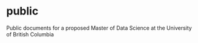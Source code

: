 # public
Public documents for a proposed Master of Data Science at the University of British Columbia
